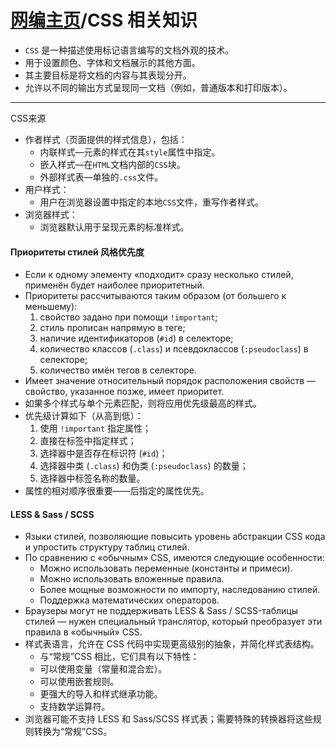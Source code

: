 # [网编主页](./readme.md)/CSS 相关知识
- `CSS` 是一种描述使用标记语言编写的文档外观的技术。
- 用于设置颜色、字体和文档展示的其他方面。
- 其主要目标是将文档的内容与其表现分开。
- 允许以不同的输出方式呈现同一文档（例如，普通版本和打印版本）。

---------------------------
CSS来源 
- 作者样式（页面提供的样式信息），包括：
  -  内联样式—元素的样式在其`style`属性中指定。 
  -  嵌入样式—在`HTML`文档内部的`CSS`块。 
  -  外部样式表—单独的`.css`文件。 
- 用户样式：
   - 用户在浏览器设置中指定的本地`CSS`文件，重写作者样式。 
- 浏览器样式：
  - 浏览器默认用于呈现元素的标准样式。

#### Приоритеты стилей 风格优先度
- Если к одному элементу «подходит» сразу несколько 
стилей, применён будет наиболее приоритетный.
- Приоритеты рассчитываются таким образом (от 
большего к меньшему):
  1. свойство задано при помощи `!important`;
  2. стиль прописан напрямую в теге;
  3. наличие идентификаторов (`#id`) в селекторе;
  4. количество классов (`.class`) и псевдоклассов (`:pseudoclass`) в селекторе;
  5. количество имён тегов в селекторе.
- Имеет значение относительный порядок расположения 
свойств — свойство, указанное позже, имеет приоритет.
- 如果多个样式与单个元素匹配，则将应用优先级最高的样式。
- 优先级计算如下（从高到低）：
  1. 使用 `!important` 指定属性；
  2. 直接在标签中指定样式；
  3. 选择器中是否存在标识符 (`#id`)；
  4. 选择器中类 (`.class`) 和伪类 (`:pseudoclass`) 的数量；
  5. 选择器中标签名称的数量。
- 属性的相对顺序很重要——后指定的属性优先。

#### LESS & Sass / SCSS
- Языки стилей, позволяющие повысить уровень абстракции  CSS
кода и упростить структуру таблиц стилей.
- По сравнению с «обычным» CSS, имеются следующие особенности:
  - Можно использовать переменные (константы и примеси).
  - Можно использовать вложенные правила.
  - Более мощные возможности по импорту, наследованию стилей.
  - Поддержка математических операторов.
- Браузеры могут не поддерживать LESS & Sass / SCSS-таблицы 
стилей — нужен специальный транслятор, который преобразует 
эти правила в «обычный» CSS.
- 样式表语言，允许在 CSS 代码中实现更高级别的抽象，并简化样式表结构。
  - 与“常规”CSS 相比，它们具有以下特性：
  - 可以使用变量（常量和混合宏）。
  - 可以使用嵌套规则。
  - 更强大的导入和样式继承功能。
  - 支持数学运算符。
- 浏览器可能不支持 LESS 和 Sass/SCSS 样式表；需要特殊的转换器将这些规则转换为“常规”CSS。